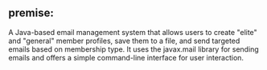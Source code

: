 ## premise: 
A Java-based email management system that allows users to create "elite" and "general" member profiles, save them to a file, and send targeted emails based on membership type. It uses the javax.mail library for sending emails and offers a simple command-line interface for user interaction.
